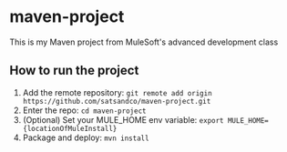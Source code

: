 # maven-project
This is my Maven project from MuleSoft's advanced development class
## How to run the project
1. Add the remote repository: `git remote add origin https://github.com/satsandco/maven-project.git`
1. Enter the repo: `cd maven-project`
1. (Optional) Set your MULE_HOME env variable: `export MULE_HOME={locationOfMuleInstall}`
1. Package and deploy: `mvn install`